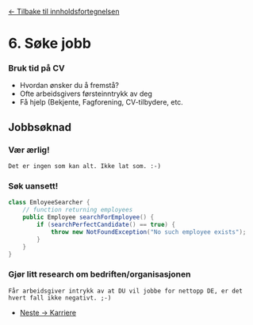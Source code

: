 [<- Tilbake til innholdsfortegnelsen](https://github.com/amundsor/ntnu_xsessions/blob/master/README.md)
# 6. Søke jobb

### Bruk tid på CV
* Hvordan ønsker du å fremstå?
* Ofte arbeidsgivers førsteinntrykk av deg
* Få hjelp (Bekjente, Fagforening, CV-tilbydere, etc.

## Jobbsøknad
### Vær ærlig!

`Det er ingen som kan alt. Ikke lat som. :-)`

### Søk uansett!
```java
class EmloyeeSearcher {
    // function returning employees
    public Employee searchForEmployee() {
        if (searchPerfectCandidate() == true) {
            throw new NotFoundException("No such employee exists");
        }
    }
}
```
### Gjør litt research om bedriften/organisasjonen

`Får arbeidsgiver intrykk av at DU vil jobbe for nettopp DE,
er det hvert fall ikke negativt. ;-)`

- [Neste -> Karriere](https://github.com/amundsor/ntnu_xsessions/blob/master/src/main/java/no/amundsor/xsessions/7_karriere.md)